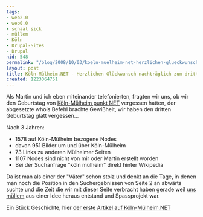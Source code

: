 ```yaml
---
tags:
- web2.0
- web0.0
- schääl sick
- müllem
- Köln
- Drupal-Sites
- Drupal
nid: 548
permalink: "/blog/2008/10/03/koeln-muelheim-net-herzlichen-glueckwunsch-nachtraeglich-zum-dritten.html"
layout: post
title: Köln-Mülheim.NET - Herzlichen Glückwunsch nachträglich zum dritten
created: 1223064751
---
```

Als Martin  und ich eben miteinander telefonierten, fragten wir uns, ob wir den  Geburtstag von <a href="http://koeln-muelheim.net">Köln-Mülheim punkt NET</a>  vergessen hatten, der abgesetzte whois Befehl brachte Gewißheit, wir haben den dritten Geburtstag glatt vergessen...

Nach 3 Jahren:
<ul>
<li>1578 auf Köln-Mülheim bezogene Nodes</li>
<li>davon 951 Bilder um und über Köln-Mülheim</li>
<li>73 Links zu anderen Mülheimer Seiten</li>
<li>1107 Nodes sind nicht von mir oder Martin erstellt worden</li>
<li>Bei der Suchanfrage "köln mülheim" direkt hinter Wikipedia</li>
</ul>
<!--break-->
<p>Da ist man als einer der "Väter" schon stolz und denkt an die Tage, in denen man noch die Position in den Suchergebnissen von Seite 2 an abwärts suchte und die Zeit die wir mit dieser Seite verbracht haben gerade weil <a href="http://koeln-muelheim.net">uns müllem</a> aus einer Idee heraus entstand und Spassprojekt war.</p>
<p>Ein Stück Geschichte, hier <a href="http://koeln-muelheim.net/node/45">der erste Artikel auf  Köln-Mülheim.NET</a></p>
